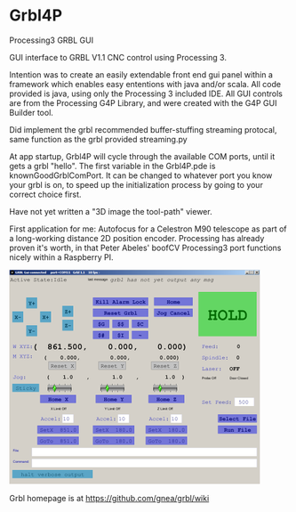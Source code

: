 # Grbl4P
Processing3 GRBL GUI

GUI interface to GRBL V1.1 CNC control using Processing 3.

Intention was to create an easily extendable front end gui panel within a framework which enables
easy ententions with java and/or scala.  All code provided is java, using only the Processing 3 included IDE.
All GUI controls are from the Processing G4P Library, and were created with the G4P GUI Builder tool.

Did implement the grbl recommended buffer-stuffing streaming protocal, same function as the grbl provided streaming.py

At app startup, Grbl4P will cycle through the available COM ports, until it gets a grbl "hello".   The first variable
in the Grbl4P.pde is knownGoodGrblComPort.  It can be changed to whatever port you know your grbl is on, to speed up 
the initialization process by going to your correct choice first. 

Have not yet written a "3D image the tool-path" viewer.   

First application for me:
   Autofocus for a Celestron M90 telescope as part of a long-working distance 2D position encoder.
Processing has already proven it's worth, in that Peter Abeles'  boofCV Processing3 port
functions nicely within a Raspberry PI.  

![Image of Grbl4P GUI](https://github.com/TPMoyer/Grbl4P/blob/master/Grbl4P_Panel.png)

Grbl homepage is at https://github.com/gnea/grbl/wiki
